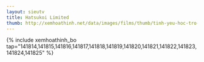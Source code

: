 ```yaml
---
layout: sieutv
title: Hatsukoi Limited
thumb: http://xemhoathinh.net/data/images/films/thumb/tinh-yeu-hoc-tro-hatsukoi-limited-2009.jpg
---
```

{% include xemhoathinh_bo tap="141814,141815,141816,141817,141818,141819,141820,141821,141822,141823,141824,141825" %} 
